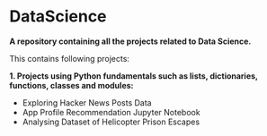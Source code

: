 # DataScience
__A repository containing all the projects related to Data Science.__

This contains following projects:

__1. Projects using Python fundamentals such as lists, dictionaries, functions, classes and modules:__
* Exploring Hacker News Posts Data
* App Profile Recommendation Jupyter Notebook
* Analysing Dataset of Helicopter Prison Escapes
